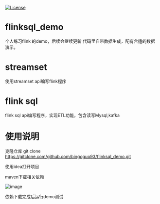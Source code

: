 [![License](http://img.shields.io/:license-apache%202.0-brightgreen.svg)](http://www.apache.org/licenses/LICENSE-2.0.html)

# flinksql_demo
个人练习flink 的demo，后续会继续更新
代码里自带数据生成，配有合适的数据演示。
 
# streamset
使用streamset api编写flink程序

# flink sql
flink sql api编写程序，实现ETL功能，包含读写Mysql,kafka 

# 使用说明
克隆仓库
git clone https://gitclone.com/github.com/bingoguo93/flinksql_demo.git

使用idea打开项目

maven下载相关依赖

![image](https://user-images.githubusercontent.com/37023599/112001563-0c9f0e00-8b5a-11eb-8aff-44c981d807d3.png)


依赖下载完成后运行demo测试
